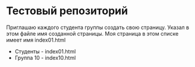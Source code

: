 # Тестовый репозиторий

Приглашаю каждого студента группы создать свою страницу. Указал в этом файле имя созданной страницы.
Моя страница в этом списке имеет имя index01.html

- Студенты  - index01.html
- Группа 10 - index10.html

